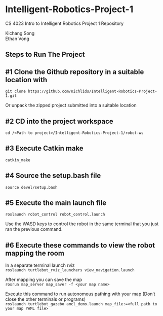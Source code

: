 # Intelligent-Robotics-Project-1
CS 4023 Intro to Intelligent Robotics Project 1 Repository
   
Kichang Song   
Ethan Vong

## Steps to Run The Project 

## #1 Clone the Github repository in a suitable location with
`git clone https://github.com/Kichlids/Intelligent-Robotics-Project-1.git`   
   
Or unpack the zipped project submitted into a suitable location

## #2 CD into the project workspace
`cd /<Path to project>/Intelligent-Robotics-Project-1/robot-ws`

## #3 Execute Catkin make
`catkin_make`

## #4 Source the setup.bash file
`source devel/setup.bash`

## #5 Execute the main launch file
`roslaunch robot_control robot_control.launch`   
   
Use the WASD keys to control the robot in the same terminal that you just ran the previous command.

## #6 Execute these commands to view the robot mapping the room
In a separate terminal launch rviz   
`roslaunch turtlebot_rviz_launchers view_navigation.launch`   
   
After mapping you can save the map   
`rosrun map_server map_saver -f <your map name>`   
   
Execute this command to run autonomous pathing with your map (Don’t close the other terminals or programs)   
`roslaunch turtlebot_gazebo amcl_demo.launch map_file:=<full path to your map YAML file>`
